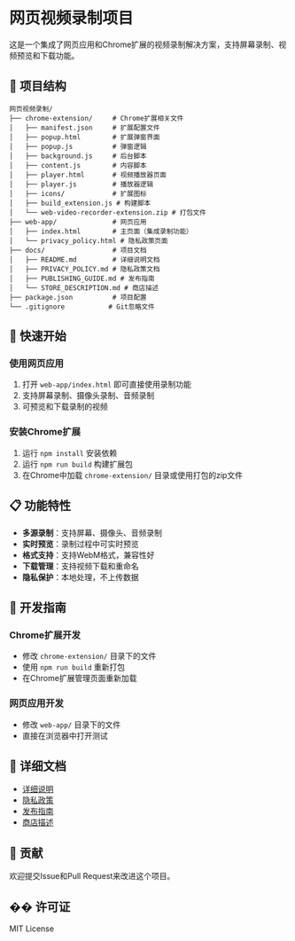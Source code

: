 # 网页视频录制项目

这是一个集成了网页应用和Chrome扩展的视频录制解决方案，支持屏幕录制、视频预览和下载功能。

## 📁 项目结构

```
网页视频录制/
├── chrome-extension/     # Chrome扩展相关文件
│   ├── manifest.json     # 扩展配置文件
│   ├── popup.html        # 扩展弹窗界面
│   ├── popup.js          # 弹窗逻辑
│   ├── background.js     # 后台脚本
│   ├── content.js        # 内容脚本
│   ├── player.html       # 视频播放器页面
│   ├── player.js         # 播放器逻辑
│   ├── icons/            # 扩展图标
│   ├── build_extension.js # 构建脚本
│   └── web-video-recorder-extension.zip # 打包文件
├── web-app/              # 网页应用
│   ├── index.html        # 主页面（集成录制功能）
│   └── privacy_policy.html # 隐私政策页面
├── docs/                 # 项目文档
│   ├── README.md         # 详细说明文档
│   ├── PRIVACY_POLICY.md # 隐私政策文档
│   ├── PUBLISHING_GUIDE.md # 发布指南
│   └── STORE_DESCRIPTION.md # 商店描述
├── package.json          # 项目配置
└── .gitignore           # Git忽略文件
```

## 🚀 快速开始

### 使用网页应用
1. 打开 `web-app/index.html` 即可直接使用录制功能
2. 支持屏幕录制、摄像头录制、音频录制
3. 可预览和下载录制的视频

### 安装Chrome扩展
1. 运行 `npm install` 安装依赖
2. 运行 `npm run build` 构建扩展包
3. 在Chrome中加载 `chrome-extension/` 目录或使用打包的zip文件

## 📋 功能特性

- **多源录制**：支持屏幕、摄像头、音频录制
- **实时预览**：录制过程中可实时预览
- **格式支持**：支持WebM格式，兼容性好
- **下载管理**：支持视频下载和重命名
- **隐私保护**：本地处理，不上传数据

## 🔧 开发指南

### Chrome扩展开发
- 修改 `chrome-extension/` 目录下的文件
- 使用 `npm run build` 重新打包
- 在Chrome扩展管理页面重新加载

### 网页应用开发
- 修改 `web-app/` 目录下的文件
- 直接在浏览器中打开测试

## 📖 详细文档

- [详细说明](docs/README.md)
- [隐私政策](docs/PRIVACY_POLICY.md)
- [发布指南](docs/PUBLISHING_GUIDE.md)
- [商店描述](docs/STORE_DESCRIPTION.md)

## 🤝 贡献

欢迎提交Issue和Pull Request来改进这个项目。

## �� 许可证

MIT License 